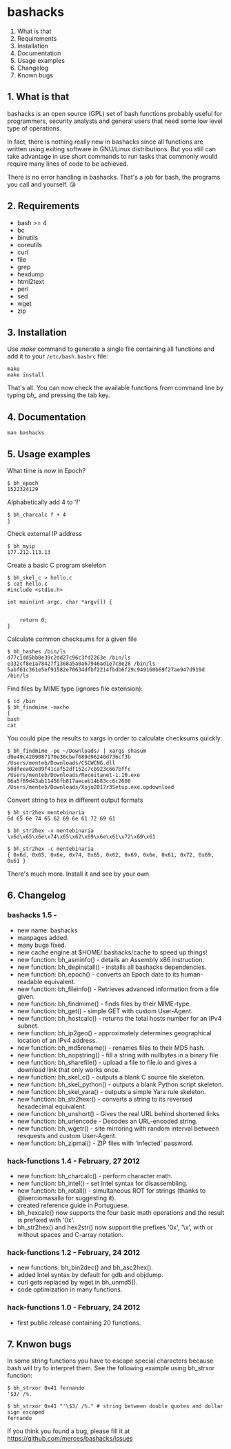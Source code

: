 # bashacks

 1. What is that
 2. Requirements
 3. Installation
 4. Documentation
 5. Usage examples
 6. Changelog
 7. Known bugs

## 1. What is that

 bashacks is an open source (GPL) set of bash functions
 probably useful for programmers, security analysts and general
 users that need some low level type of operations.

 In fact, there is nothing really new in bashacks since
 all functions are written using exiting software in GNU/Linux
 distributions. But you still can take advantage in use short
 commands to run tasks that commonly would require many lines
 of code to be achieved.

 There is no error handling in bashacks. That's a job
 for bash, the programs you call and yourself. :kissing_heart:

## 2. Requirements

* bash >= 4
* bc
* binutils
* coreutils
* curl
* file
* grep
* hexdump
* html2text
* perl
* sed
* wget
* zip

## 3. Installation

Use *make* command to generate a single file containing all functions and add it to your ```/etc/bash.bashrc``` file:

    make
    make install

 That's all. You can now check the available functions from command line by typing *bh_* and pressing the tab key.

## 4. Documentation

    man bashacks

## 5. Usage examples

What time is now in Epoch?

    $ bh_epoch
    1522324129

Alphabetically add 4 to 'f'

    $ bh_charcalc f + 4
    j

Check external IP address

    $ bh_myip
    177.212.113.13

Create a basic C program skeleton

    $ bh_skel_c > hello.c
    $ cat hello.c
    #include <stdio.h>

    int main(int argc, char *argv[]) {


        return 0;
    }

Calculate common checksums for a given file

    $ bh_hashes /bin/ls
    d77c1dd5bb8e39c2dd27c96c3fd2263e /bin/ls
    e332cf8e1a78427f1368a5a0a67946ad1e7c8e28 /bin/ls
    5abf61c361e5ef91582e70634dfbf2214fbdb6f29c949160b69f27ae947d919d /bin/ls

Find files by MIME type (ignores file extension):

    $ cd /bin
    $ bh_findmime -macho
    [
    bash
    cat

You could pipe the results to xargs in order to calculate checksums quickly:

    $ bh_findmime -pe ~/Downloads/ | xargs shasum
    d9e49c4209087170e36cbef689d96240d736cf3b  /Users/menteb/Downloads/CSCWCNG.dll
    50dfeea02e89f41caf52df152c7cb923c667bffc  /Users/menteb/Downloads/Receitanet-1.10.exe
    86a5f89d43ab11456fb817aeceb14b83cc6c2608  /Users/menteb/Downloads/Xojo2017r3Setup.exe.opdownload

Convert string to hex in different output formats

    $ bh_str2hex mentebinaria
    6d 65 6e 74 65 62 69 6e 61 72 69 61

    $ bh_str2hex -x mentebinaria
    \x6d\x65\x6e\x74\x65\x62\x69\x6e\x61\x72\x69\x61

    $ bh_str2hex -c mentebinaria
    { 0x6d, 0x65, 0x6e, 0x74, 0x65, 0x62, 0x69, 0x6e, 0x61, 0x72, 0x69, 0x61 }

There's much more. Install it and see by your own.

## 6. Changelog

### bashacks 1.5 -

* new name: bashacks
* manpages added.
* many bugs fixed.
* new cache engine at $HOME/.bashacks/cache to speed up things!
* new function: bh_asminfo() - details an Assembly x86 instruction.
* new function: bh_depinstall() - installs all bashacks dependencies.
* new function: bh_epoch() - converts an Epoch date to its human-readable equivalent.
* new function: bh_fileinfo() - Retrieves advanced information from a file given.
* new function: bh_findmime() - finds files by their MIME-type.
* new function: bh_get() - simple GET with custom User-Agent.
* new function: bh_hostcalc() - returns the total hosts number for an IPv4 subnet.
* new function: bh_ip2geo() - approximately determines geographical location of an IPv4 address.
* new function: bh_md5rename() - renames files to their MD5 hash.
* new function: bh_nopstring() - fill a string with nullbytes in a binary file
* new function: bh_sharefile() - upload a file to file.io and gives a download link that only works once.
* new function: bh_skel_c() - outputs a blank C source file skeleton.
* new function: bh_skel_python() - outputs a blank Python script skeleton.
* new function: bh_skel_yara() - outputs a simple Yara rule skeleton.
* new function: bh_str2hexr() - converts a string to its reversed hexadecimal equivalent.
* new function: bh_unshort() - Gives the real URL behind shortened links
* new function: bh_urlencode - Decodes an URL-encoded string.
* new function: bh_wgetr() -  site mirroring with random interval between resquests and custom User-Agent.
* new function: bh_zipmal() - ZIP files with 'infected' password.

### hack-functions 1.4 - February, 27 2012

* new function: bh_charcalc() - perform character math.
* new function: bh_intel() - set Intel syntax for disassembling.
* new function: bh_rotall() - simultaneous ROT for strings (thanks to @laerciomasalla for suggesting it).
* created reference guide in Portuguese.
* bh_hexcalc() now supports the four basic math operations and the result is prefixed with '0x'.
* bh_str2hex() and hex2str() now support the prefixes '0x', '\x', with or without spaces and C-array notation.

### hack-functions 1.2 - February, 24 2012

* new functions: bh_bin2dec() and bh_asc2hex().
* added Intel syntax by default for gdb and objdump.
* curl gets replaced by wget in bh_unmd5().
* code optimization in many functions.

### hack-functions 1.0 - February, 24 2012

* first public release containing 20 functions.

## 7. Knwon bugs

In some string functions you have to escape special characters because bash will try to
interpret them. See the following example using bh_strxor function:

    $ bh_strxor 0x41 fernando
    '$3/ /%.

    $ bh_strxor 0x41 "'\$3/ /%." # string between double quotes and dollar sign escaped
    fernando

If you think you found a bug, please fill it at <https://github.com/merces/bashacks/issues>
